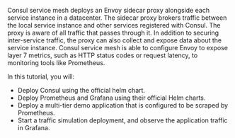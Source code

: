 Consul service mesh deploys an Envoy sidecar proxy alongside each service instance in a datacenter.
The sidecar proxy brokers traffic between the local service instance and other services registered
with Consul. The proxy is aware of all traffic that passes through it. In addition to securing
inter-service traffic, the proxy can also collect and expose data about the service instance.
Consul service mesh is able to configure Envoy to expose layer 7 metrics, such as HTTP status
codes or request latency, to monitoring tools like Prometheus.

In this tutorial, you will:

- Deploy Consul using the official helm chart.
- Deploy Prometheus and Grafana using their official Helm charts.
- Deploy a multi-tier demo application that is configured to be scraped by Prometheus.
- Start a traffic simulation deployment, and observe the application traffic in Grafana.
